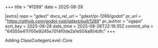 +++
title = "#1289"
date = 2025-08-28

[extra]
repo = "gdext"
docs_rel_url = "gdext/pr-1289/godot"
pr_url = "https://github.com/godot-rust/gdext/pull/1289"
pr_author = "ogapo"
sort_key = 2025-08-28
date_time = 2025-08-28T22:19:35Z
commit_sha = "64555e411700e9245e7014f0de2a1e504a954dfc"
+++

Adding ClassCodegenLevel::Core 
